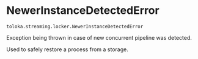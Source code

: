 # NewerInstanceDetectedError
`toloka.streaming.locker.NewerInstanceDetectedError`

Exception being thrown in case of new concurrent pipeline was detected.


Used to safely restore a process from a storage.

